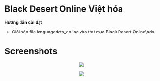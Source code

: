 # Black Desert Online Việt hóa
**Hướng dẫn cài đặt**
- Giải nén file languagedata_en.loc vào thư mục Black Desert Online\ads.

# Screenshots
<p align="center">
  <img width="" height="" src="https://i.imgur.com/yTBf0b4.png">
</p>

<p align="center">
  <img width="" height="" src="https://i.imgur.com/WgAoxQI.png">
</p>
